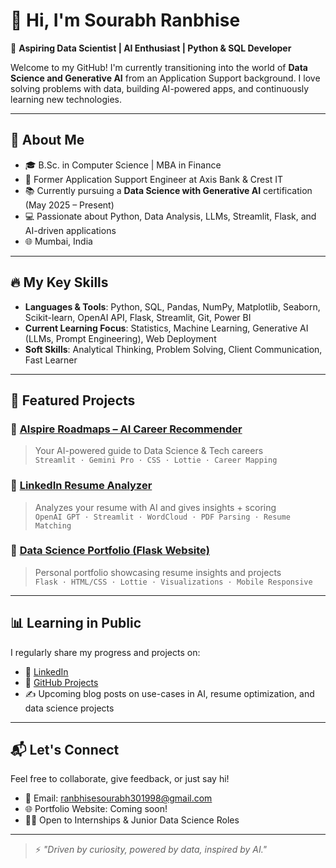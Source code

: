# 👋 Hi, I'm Sourabh Ranbhise

🎯 **Aspiring Data Scientist | AI Enthusiast | Python & SQL Developer**

Welcome to my GitHub! I'm currently transitioning into the world of **Data Science and Generative AI** from an Application Support background. I love solving problems with data, building AI-powered apps, and continuously learning new technologies.

---

## 🧠 About Me

- 🎓 B.Sc. in Computer Science | MBA in Finance
- 💼 Former Application Support Engineer at Axis Bank & Crest IT
- 📚 Currently pursuing a **Data Science with Generative AI** certification (May 2025 – Present)
- 💻 Passionate about Python, Data Analysis, LLMs, Streamlit, Flask, and AI-driven applications
- 🌐 Mumbai, India

---

## 🔥 My Key Skills

- **Languages & Tools**: Python, SQL, Pandas, NumPy, Matplotlib, Seaborn, Scikit-learn, OpenAI API, Flask, Streamlit, Git, Power BI
- **Current Learning Focus**: Statistics, Machine Learning, Generative AI (LLMs, Prompt Engineering), Web Deployment
- **Soft Skills**: Analytical Thinking, Problem Solving, Client Communication, Fast Learner

---

## 🚀 Featured Projects

### 🔗 [AIspire Roadmaps – AI Career Recommender](https://aispire-roadmaps.streamlit.app/)
> Your AI-powered guide to Data Science & Tech careers  
`Streamlit · Gemini Pro · CSS · Lottie · Career Mapping`

### 🔗 [LinkedIn Resume Analyzer](https://resume-ai-analyzer.streamlit.app/)
> Analyzes your resume with AI and gives insights + scoring  
`OpenAI GPT · Streamlit · WordCloud · PDF Parsing · Resume Matching`

### 🔗 [Data Science Portfolio (Flask Website)](https://github.com/Sourabh301998/data_science_portfolio)
> Personal portfolio showcasing resume insights and projects  
`Flask · HTML/CSS · Lottie · Visualizations · Mobile Responsive`

---

## 📊 Learning in Public

I regularly share my progress and projects on:

- 🔗 [LinkedIn](https://www.linkedin.com/in/sourabh-ranbhise-67a4ba257/)
- 📁 [GitHub Projects](https://github.com/Sourabh301998)
- ✍️ Upcoming blog posts on use-cases in AI, resume optimization, and data science projects

---

## 📬 Let's Connect

Feel free to collaborate, give feedback, or just say hi!

- 📧 Email: ranbhisesourabh301998@gmail.com
- 🌐 Portfolio Website: Coming soon!
- 🧑‍💻 Open to Internships & Junior Data Science Roles

---

> ⚡ *"Driven by curiosity, powered by data, inspired by AI."*
